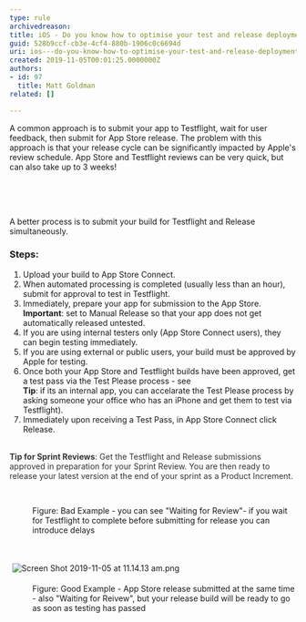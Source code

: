 ```yaml
---
type: rule
archivedreason: 
title: iOS - Do you know how to optimise your test and release deployments?
guid: 528b9ccf-cb3e-4cf4-880b-1906c0c6694d
uri: ios---do-you-know-how-to-optimise-your-test-and-release-deployments
created: 2019-11-05T00:01:25.0000000Z
authors:
- id: 97
  title: Matt Goldman
related: []

---
```



​A common approach is to submit your app to Testflight, wait for user feedback, then submit for App Store release. The problem with this approach is that your release cycle can be significantly impacted by Apple's review schedule.&#160;App Store and Testflight reviews can be very quick, but can also take up to 3&#160;weeks!<br><div><br></div>
<br><excerpt class='endintro'></excerpt><br>
<p>A better process&#160;is to submit your build for&#160;Testflight and&#160;Release simultaneously.<br></p><h3 class="ssw15-rteElement-H3">​​Steps&#58;<br></h3><ol><li>Upload your build to App Store Connect.</li><li>When automated processing is completed (usually less than an hour), submit for approval to test in Testflight.</li><li>Immediately, prepare your app for submission to the App Store.&#160;<br><strong>Important</strong>&#58; set to Manual Release so that your app does not get automatically released untested.<br></li><li>If you are using internal testers only (App Store Connect users), they can begin testing immediately.</li><li>If you are using external or public users, your build must be approved by Apple for testing.</li><li>Once both your App Store and Testflight builds have been approved, get a test pass via the Test Please process - see&#160;<br><strong>Tip</strong>&#58; if its an internal app, you can accelarate&#160;the Test Please process by asking someone&#160;your office who has an iPhone and get them to test via Testflight).<br></li><li>Immediately upon receiving a Test Pass, in App Store Connect click Release.<br></li></ol><div><font color="#333333"><br></font></div><div><font color="#333333"><strong>Tip for Sprint Reviews</strong>&#58; Get the Testflight and Release submissions approved in preparation for your Sprint Review. You are then ready to release your latest version at the end of your sprint as a Product Increment.&#160;<br>​<br></font></div><div><font color="#333333"><br></font></div><img src="/SiteAssets/ios-do-you-know-how-to-optimise-your-test-and-release-deployments/Screen%20Shot%202019-11-05%20at%2011.11.06%20am.png" alt="" style="margin&#58;5px;" /><br><dd class="ssw15-rteElement-FigureBad">​​Figure&#58; Bad Example - you can see &quot;Waiting for Review&quot;-&#160;if you wait for&#160;Testflight to complete before submitting for release you can introduce delays<br></dd><p class="ssw15-rteElement-P">​​​​<br></p><p class="ssw15-rteElement-P"><img src="/SiteAssets/ios-do-you-know-how-to-optimise-your-test-and-release-deployments/Screen%20Shot%202019-11-05%20at%2011.14.13%20am.png" alt="Screen Shot 2019-11-05 at 11.14.13 am.png" style="margin&#58;5px;" /><br></p><dd class="ssw15-rteElement-FigureGood">​​Figure&#58; Good Example - App Store release submitted at the same time - also &quot;Waiting for Reivew&quot;, but your release build will be ready to go as soon as testing has passed<br><br><br></dd><p class="ssw15-rteElement-P"><br></p>


